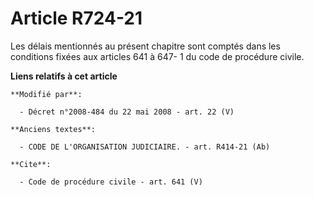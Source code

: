 # Article R724-21

Les délais mentionnés au présent chapitre sont comptés dans les conditions fixées aux articles 641 à 647- 1 du code de
procédure civile.

**Liens relatifs à cet article**

	**Modifié par**:

	  - Décret n°2008-484 du 22 mai 2008 - art. 22 (V)

	**Anciens textes**:

	  - CODE DE L'ORGANISATION JUDICIAIRE. - art. R414-21 (Ab)

	**Cite**:

	  - Code de procédure civile - art. 641 (V)
